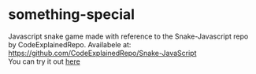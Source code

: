 # something-special
Javascript snake game made with reference to the Snake-Javascript repo by CodeExplainedRepo. Availabele at: https://github.com/CodeExplainedRepo/Snake-JavaScript <br>
You can try it out [here](https://vaylon-fernandes.github.io/something-special/)
